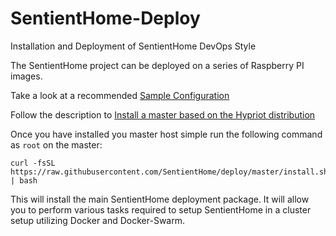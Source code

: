 # SentientHome-Deploy

Installation and Deployment of SentientHome DevOps Style

The SentientHome project can be deployed on a series of Raspberry PI images.

Take a look at a recommended [Sample Configuration](https://github.com/SentientHome/deploy/blob/master/SAMPLECONFIG.md)

Follow the description to [Install a master based on the Hypriot distribution](https://github.com/SentientHome/deploy/blob/master/HYPRIOT.md)

Once you have installed you master host simple run the following command as
`root` on the master:

```
curl -fsSL https://raw.githubusercontent.com/SentientHome/deploy/master/install.sh | bash
```

This will install the main SentientHome deployment package. It will allow you to
perform various tasks required to setup SentientHome in a cluster setup
utilizing Docker and Docker-Swarm.
